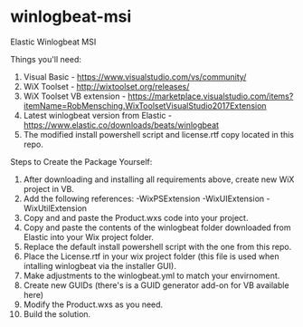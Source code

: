 # winlogbeat-msi
Elastic Winlogbeat MSI

Things you'll need:

1. Visual Basic - https://www.visualstudio.com/vs/community/
2. WiX Toolset - http://wixtoolset.org/releases/
3. WiX Toolset VB extension - https://marketplace.visualstudio.com/items?itemName=RobMensching.WixToolsetVisualStudio2017Extension
4. Latest winlogbeat version from Elastic - https://www.elastic.co/downloads/beats/winlogbeat
5. The modified install powershell script and license.rtf copy located in this repo.

Steps to Create the Package Yourself:

1. After downloading and installing all requirements above, create new WiX project in VB.
2. Add the following references:
	-WixPSExtension
	-WixUIExtension
	-WixUtilExtension
3. Copy and and paste the Product.wxs code into your project.
4. Copy and paste the contents of the winlogbeat folder downloaded from Elastic into your Wix project folder.
5. Replace the default install powershell script with the one from this repo.
6. Place the License.rtf in your wix project folder (this file is used when intalling winlogbeat via the installer GUI).
6. Make adjustments to the winlogbeat.yml to match your envirnoment. 
7. Create new GUIDs (there's is a GUID generator add-on for VB available here)
8. Modify the Product.wxs as you need.
9. Build the solution.
